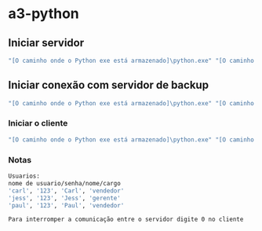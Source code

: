 # a3-python

## Iniciar servidor

```sh
"[O caminho onde o Python exe está armazenado]\python.exe" "[O caminho onde o arquivo está localizado]\servidor.py"
```

## Iniciar conexão com servidor de backup

```sh
"[O caminho onde o Python exe está armazenado]\python.exe" "[O caminho onde o arquivo está localizado]\servidor-backup.py"
```

### Iniciar o cliente

```sh
"[O caminho onde o Python exe está armazenado]\python.exe" "[O caminho onde o arquivo está localizado]\gerente.py"
```

### Notas

```sh
Usuarios: 
nome de usuario/senha/nome/cargo
'carl', '123', 'Carl', 'vendedor'
'jess', '123', 'Jess', 'gerente'
'paul', '123', 'Paul', 'vendedor'

Para interromper a comunicação entre o servidor digite 0 no cliente
```